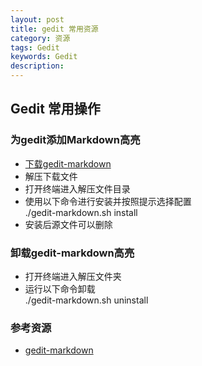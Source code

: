 ```yaml
---
layout: post
title: gedit 常用资源
category: 资源
tags: Gedit
keywords: Gedit
description:
---
```


## Gedit 常用操作

### 为gedit添加Markdown高亮

- [下载gedit-markdown](https://gitorious.org/projets-divers/gedit-markdown/archive/master.zip)  
- 解压下载文件  
- 打开终端进入解压文件目录  
- 使用以下命令进行安装并按照提示选择配置  
    ./gedit-markdown.sh install
- 安装后源文件可以删除

### 卸载gedit-markdown高亮

- 打开终端进入解压文件夹  
- 运行以下命令卸载  
    ./gedit-markdown.sh uninstall

### 参考资源

- [gedit-markdown](http://www.jpfleury.net/en/software/gedit-markdown.php)
